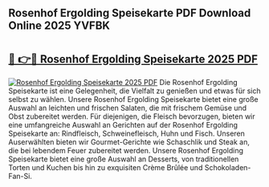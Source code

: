 ## Rosenhof Ergolding Speisekarte PDF Download Online 2025 YVFBK

# <h2><a href="http://gc9cc4.nevu.top/?p=Rosenhof+Ergolding+Speisekarte">🔗 👉🔴 Rosenhof Ergolding Speisekarte 2025 PDF</a></h2>

[![Rosenhof Ergolding Speisekarte 2025 PDF](https://i.imgur.com/dBaPXMq.png)](http://gc9cc4.nevu.top/?p=Rosenhof+Ergolding+Speisekarte)
Die Rosenhof Ergolding Speisekarte ist eine Gelegenheit, die Vielfalt zu genießen und etwas für sich selbst zu wählen. Unsere Rosenhof Ergolding Speisekarte bietet eine große Auswahl an leichten und frischen Salaten, die mit frischem Gemüse und Obst zubereitet werden. Für diejenigen, die Fleisch bevorzugen, bieten wir eine umfangreiche Auswahl an Gerichten auf der Rosenhof Ergolding Speisekarte an: Rindfleisch, Schweinefleisch, Huhn und Fisch. Unseren Auserwählten bieten wir Gourmet-Gerichte wie Schaschlik und Steak an, die bei lebendem Feuer zubereitet werden. Unsere Rosenhof Ergolding Speisekarte bietet eine große Auswahl an Desserts, von traditionellen Torten und Kuchen bis hin zu exquisiten Crème Brûlée und Schokoladen-Fan-Si.
